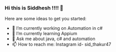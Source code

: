### Hi this is Siddhesh !!!! 👋

<!--
**sid-thakur47/sid-thakur47** is a ✨ _special_ ✨ repository because its `README.md` (this file) appears on your GitHub profile.
-->
Here are some ideas to get you started:

- 🔭 I’m currently working on Automation in c#
- 🌱 I’m currently learning Appium
- 💬 Ask me about java, c# and automation
- 📫 How to reach me: Instagram id- sid_thakur47
